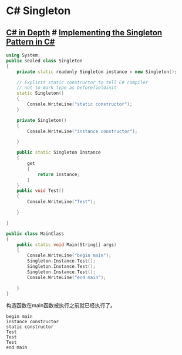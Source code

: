 # C# Singleton



## [C# in Depth](https://csharpindepth.com/) # [Implementing the Singleton Pattern in C#](https://csharpindepth.com/articles/singleton)

```c++
using System;
public sealed class Singleton
{
    private static readonly Singleton instance = new Singleton();

    // Explicit static constructor to tell C# compiler
    // not to mark type as beforefieldinit
    static Singleton()
    {
        Console.WriteLine("static constructor");
    }

    private Singleton()
    {
        Console.WriteLine("instance constructor");

    }

    public static Singleton Instance
    {
        get
        {
            return instance;
        }
    }
    public void Test()
    {
        Console.WriteLine("Test");

    }

}

public class MainClass
{
    public static void Main(String[] args)
    {
        Console.WriteLine("begin main");
        Singleton.Instance.Test();
        Singleton.Instance.Test();
        Singleton.Instance.Test();
        Console.WriteLine("end main");

    }
}
```



构造函数在main函数被执行之前就已经执行了。

```
begin main
instance constructor
static constructor
Test
Test
Test
end main
```

